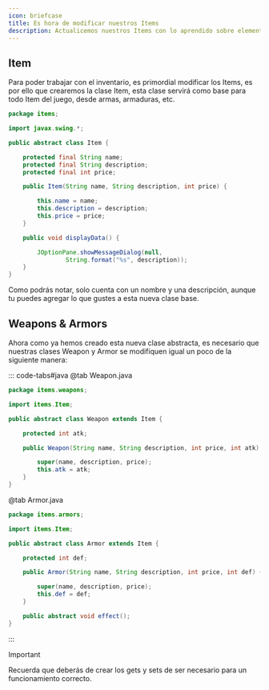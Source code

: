 ```yaml
---
icon: briefcase
title: Es hora de modificar nuestros Items
description: Actualicemos nuestros Items con lo aprendido sobre elementos abstracto para nuestro inventario.
---
```


## Item

Para poder trabajar con el inventario, es primordial modificar los Items, es por ello que crearemos la clase Item, esta
clase servirá como base para todo Item del juego, desde armas, armaduras, etc.

```java
package items;

import javax.swing.*;

public abstract class Item {

	protected final String name;
	protected final String description;
	protected final int price;

	public Item(String name, String description, int price) {

		this.name = name;
		this.description = description;
		this.price = price;
	}

	public void displayData() {

		JOptionPane.showMessageDialog(null,
				String.format("%s", description));
	}
}
```

Como podrás notar, solo cuenta con un nombre y una descripción, aunque tu puedes agregar lo que gustes a esta nueva
clase base.

## Weapons & Armors

Ahora como ya hemos creado esta nueva clase abstracta, es necesario que nuestras clases Weapon y Armor se modifiquen
igual un poco de la siguiente manera:

::: code-tabs#java
@tab Weapon.java

```java
package items.weapons;

import items.Item;

public abstract class Weapon extends Item {

	protected int atk;

	public Weapon(String name, String description, int price, int atk) {

		super(name, description, price);
		this.atk = atk;
	}
}

```

@tab Armor.java

```java
package items.armors;

import items.Item;

public abstract class Armor extends Item {

	protected int def;

	public Armor(String name, String description, int price, int def) {

		super(name, description, price);
		this.def = def;
	}

	public abstract void effect();
}

```

:::

> [!important]
> Recuerda que deberás de crear los gets y sets de ser necesario para un funcionamiento correcto.
